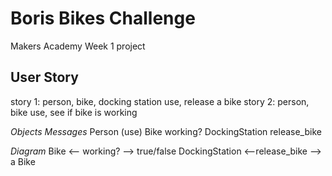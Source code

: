 # Boris Bikes Challenge #
Makers Academy Week 1 project

## User Story ##
story 1:  person, bike, docking station
          use, release a bike
story 2:  person, bike
          use, see if bike is working

*Objects*       *Messages*
Person          (use)
Bike            working?
DockingStation  release_bike

*Diagram*
Bike <-- working? --> true/false
DockingStation <--release_bike --> a Bike
